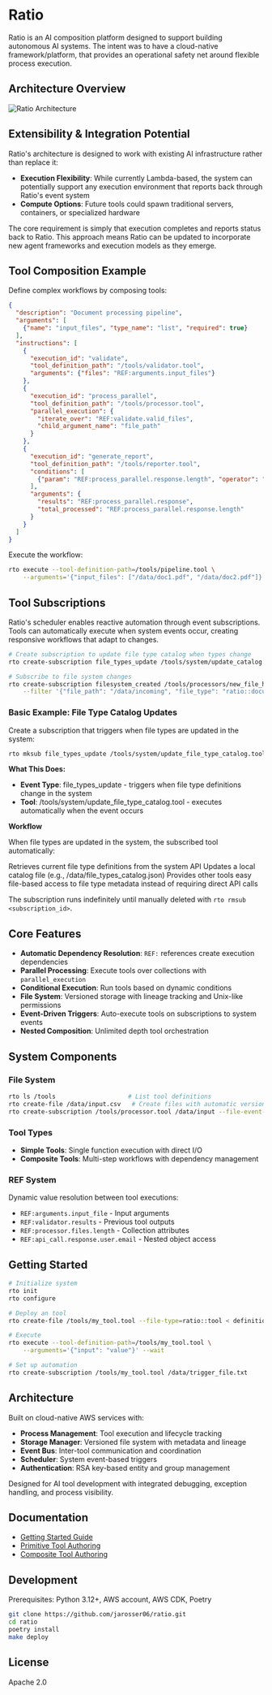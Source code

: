 Ratio
=====

Ratio is an AI composition platform designed to support building autonomous AI systems. The intent was
to have a cloud-native framework/platform, that provides an operational safety net around
flexible process execution.

## Architecture Overview

![Ratio Architecture](docs/Ratio%20High%20Level.png)

## Extensibility & Integration Potential
Ratio's architecture is designed to work with existing AI infrastructure rather than replace it:

- **Execution Flexibility**: While currently Lambda-based, the system can potentially support any execution environment that reports back through Ratio's event system
- **Compute Options**: Future tools could spawn traditional servers, containers, or specialized hardware

The core requirement is simply that execution completes and reports status back to Ratio. This approach means Ratio can be updated to
incorporate new agent frameworks and execution models as they emerge.

## Tool Composition Example

Define complex workflows by composing tools:

```json
{
  "description": "Document processing pipeline",
  "arguments": [
    {"name": "input_files", "type_name": "list", "required": true}
  ],
  "instructions": [
    {
      "execution_id": "validate",
      "tool_definition_path": "/tools/validator.tool",
      "arguments": {"files": "REF:arguments.input_files"}
    },
    {
      "execution_id": "process_parallel",
      "tool_definition_path": "/tools/processor.tool", 
      "parallel_execution": {
        "iterate_over": "REF:validate.valid_files",
        "child_argument_name": "file_path"
      }
    },
    {
      "execution_id": "generate_report",
      "tool_definition_path": "/tools/reporter.tool",
      "conditions": [
        {"param": "REF:process_parallel.response.length", "operator": "greater_than", "value": 0}
      ],
      "arguments": {
        "results": "REF:process_parallel.response",
        "total_processed": "REF:process_parallel.response.length"
      }
    }
  ]
}
```

Execute the workflow:
```bash
rto execute --tool-definition-path=/tools/pipeline.tool \
    --arguments='{"input_files": ["/data/doc1.pdf", "/data/doc2.pdf"]}'
```

## Tool Subscriptions
Ratio's scheduler enables reactive automation through event subscriptions. Tools can automatically execute
when system events occur, creating responsive workflows that adapt to changes.

```bash
# Create subscription to update file type catalog when types change
rto create-subscription file_types_update /tools/system/update_catalog.tool

# Subscribe to file system changes
rto create-subscription filesystem_created /tools/processors/new_file_handler.tool \
    --filter '{"file_path": "/data/incoming", "file_type": "ratio::document"}'
```

### Basic Example: File Type Catalog Updates
Create a subscription that triggers when file types are updated in the system:

```bash
rto mksub file_types_update /tools/system/update_file_type_catalog.tool
```

**What This Does:**

- **Event Type**: file_types_update - triggers when file type definitions change in the system
- **Tool**: /tools/system/update_file_type_catalog.tool - executes automatically when the event occurs

**Workflow**

When file types are updated in the system, the subscribed tool automatically:

Retrieves current file type definitions from the system API
Updates a local catalog file (e.g., /data/file_types_catalog.json)
Provides other tools easy file-based access to file type metadata instead of requiring direct API calls

The subscription runs indefinitely until manually deleted with `rto rmsub <subscription_id>`.

## Core Features
- **Automatic Dependency Resolution**: `REF:` references create execution dependencies
- **Parallel Processing**: Execute tools over collections with `parallel_execution`
- **Conditional Execution**: Run tools based on dynamic conditions
- **File System**: Versioned storage with lineage tracking and Unix-like permissions
- **Event-Driven Triggers**: Auto-execute tools on subscriptions to system events
- **Nested Composition**: Unlimited depth tool orchestration

## System Components

### File System
```bash
rto ls /tools                    # List tool definitions
rto create-file /data/input.csv   # Create files with automatic versioning
rto create-subscription /tools/processor.tool /data/input --file-event-type=created
```

### Tool Types
- **Simple Tools**: Single function execution with direct I/O
- **Composite Tools**: Multi-step workflows with dependency management

### REF System
Dynamic value resolution between tool executions:
- `REF:arguments.input_file` - Input arguments
- `REF:validator.results` - Previous tool outputs  
- `REF:processor.files.length` - Collection attributes
- `REF:api_call.response.user.email` - Nested object access

## Getting Started

```bash
# Initialize system
rto init
rto configure

# Deploy an tool
rto create-file /tools/my_tool.tool --file-type=ratio::tool < definition.json

# Execute
rto execute --tool-definition-path=/tools/my_tool.tool \
    --arguments='{"input": "value"}' --wait

# Set up automation
rto create-subscription /tools/my_tool.tool /data/trigger_file.txt
```

## Architecture

Built on cloud-native AWS services with:
- **Process Management**: Tool execution and lifecycle tracking
- **Storage Manager**: Versioned file system with metadata and lineage
- **Event Bus**: Inter-tool communication and coordination  
- **Scheduler**: System event-based triggers
- **Authentication**: RSA key-based entity and group management

Designed for AI tool development with integrated debugging, exception handling, and process visibility.

## Documentation

- [Getting Started Guide](GETTING_STARTED.md)
- [Primitive Tool Authoring](docs/PRIMITIVE_TOOL_AUTHORING.md)
- [Composite Tool Authoring](_fs/system/docs/TOOL_COMPOSITION.md)

## Development

Prerequisites: Python 3.12+, AWS account, AWS CDK, Poetry

```bash
git clone https://github.com/jarosser06/ratio.git
cd ratio
poetry install
make deploy
```

## License

Apache 2.0